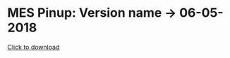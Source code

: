 # MES Pinup: Version name -> 06-05-2018

<a title="click to download" href="https://github.com/manand881/mespinup/raw/master/MES%20Pinup.apk">Click to download</a>
